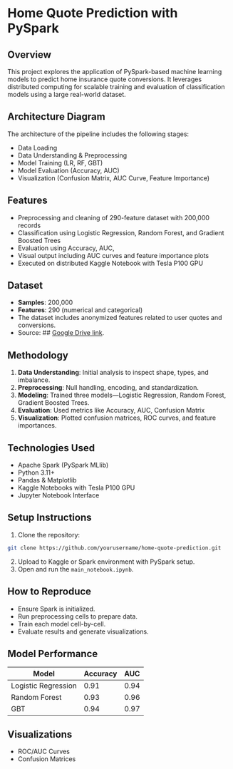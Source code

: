 # Home Quote Prediction with PySpark

## Overview
This project explores the application of PySpark-based machine learning models to predict home insurance quote conversions. It leverages distributed computing for scalable training and evaluation of classification models using a large real-world dataset.

## Architecture Diagram
The architecture of the pipeline includes the following stages:
- Data Loading
- Data Understanding & Preprocessing
- Model Training (LR, RF, GBT)
- Model Evaluation (Accuracy, AUC)
- Visualization (Confusion Matrix, AUC Curve, Feature Importance)


## Features
- Preprocessing and cleaning of 290-feature dataset with 200,000 records
- Classification using Logistic Regression, Random Forest, and Gradient Boosted Trees
- Evaluation using Accuracy, AUC, 
- Visual output including AUC curves and feature importance plots
- Executed on distributed Kaggle Notebook with Tesla P100 GPU

## Dataset
- **Samples**: 200,000
- **Features**: 290 (numerical and categorical)
- The dataset includes anonymized features related to user quotes and conversions.
- Source: ##   [Google Drive link](https://drive.google.com/drive/u/0/folders/1ntRZDjHYmaJn6RrwA5yz7itMbOaJhder).


## Methodology
1. **Data Understanding**: Initial analysis to inspect shape, types, and imbalance.
2. **Preprocessing**: Null handling, encoding, and standardization.
3. **Modeling**: Trained three models—Logistic Regression, Random Forest, Gradient Boosted Trees.
4. **Evaluation**: Used metrics like Accuracy, AUC, Confusion Matrix
5. **Visualization**: Plotted confusion matrices, ROC curves, and feature importances.

## Technologies Used
- Apache Spark (PySpark MLlib)
- Python 3.11+
- Pandas & Matplotlib
- Kaggle Notebooks with Tesla P100 GPU
- Jupyter Notebook Interface

## Setup Instructions
1. Clone the repository:
```bash
git clone https://github.com/yourusername/home-quote-prediction.git
```
2. Upload to Kaggle or Spark environment with PySpark setup.
3. Open and run the `main_notebook.ipynb`.

## How to Reproduce
- Ensure Spark is initialized.
- Run preprocessing cells to prepare data.
- Train each model cell-by-cell.
- Evaluate results and generate visualizations.

## Model Performance
| Model              | Accuracy | AUC  |
|-------------------|----------|------|
| Logistic Regression | 0.91     | 0.94 |
| Random Forest       | 0.93     | 0.96 |
| GBT                 | 0.94     | 0.97 |

## Visualizations
- ROC/AUC Curves
- Confusion Matrices



